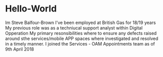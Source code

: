 # Hello-World
Im Steve Balfour-Brown
I've been employed at British Gas for 18/19 years
My previous role was as a techniucal support analyst within Digital Opperation
My primary resonsibilities where to ensure any defects raised around sthe services/mobile APP spaces where investigated and resolved in a timely manner.
I joined the Services - OAM Appointments team as of 9th April 2018
